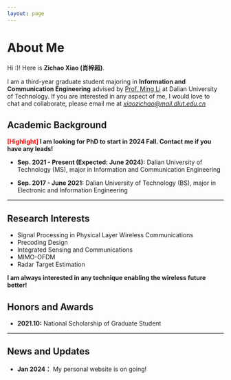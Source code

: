 ```yaml
---
layout: page
---
```


# About Me

Hi :)! Here is **Zichao Xiao (肖梓超)**.

I am a third-year graduate student majoring in **Information and Communication Engineering** advised by [Prof. Ming Li](https://www.minglabdut.com/index.html) at Dalian University of Technology. If you are interested in any aspect of me, I would love to chat and collaborate, please email me at *xiaozichao@mail.dlut.edu.cn*

## Academic Background

**<font color='red'>[Highlight]</font> I am looking for PhD to start in 2024 Fall. Contact me if you have any leads!**

- **Sep. 2021 - Present (Expected: June 2024):** Dalian University of Technology (MS), major in Information and Communication Engineering

- **Sep. 2017 - June 2021:** Dalian University of Technology (BS), major in Electronic and Information Engineering


---

## Research Interests

- Signal Processing in Physical Layer Wireless Communications
- Precoding Design
- Integrated Sensing and Communications
- MIMO-OFDM
- Radar Target Estimation

**I am always interested in any technique enabling the wireless future better!**

## Honors and Awards

- **2021.10:** National Scholarship of Graduate Student

---

## News and Updates

- **Jan 2024：** My personal website is on going!

<br>

